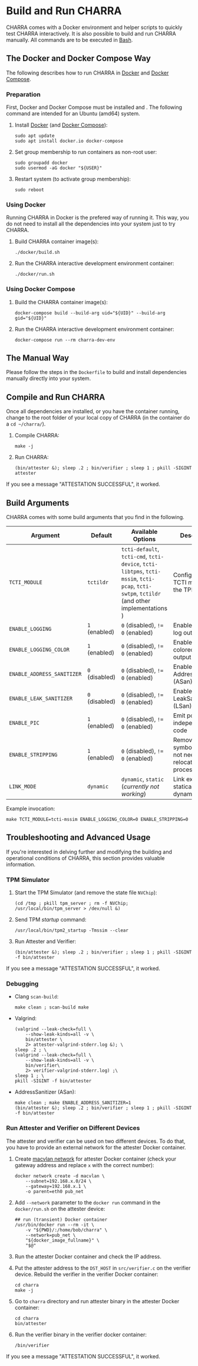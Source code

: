 <!--
################################################################################
# Copyright 2023, Fraunhofer Institute for Secure Information Technology SIT.  #
# All rights reserved.                                                         #
# ---------------------------------------------------------------------------- #
# Author:        Michael Eckel <michael.eckel@sit.fraunhofer.de>               #
# Date Modified: 2023-05-22T13:37:42+02:00                                     #
# Date Created:  2019-06-26T09:23:15+02:00                                     #
################################################################################
-->

# Build and Run CHARRA

CHARRA comes with a Docker environment and helper scripts to quickly test CHARRA interactively.
It is also possible to build and run CHARRA manually.
All commands are to be executed in [Bash](https://www.gnu.org/software/bash/).

## The Docker and Docker Compose Way

The following describes how to run CHARRA in [Docker](https://docs.docker.com/get-docker/) and [Docker Compose](https://docs.docker.com/compose/install/).

### Preparation

First, Docker and Docker Compose must be installed and .
The following command are intended for an Ubuntu (amd64) system.

1. Install [Docker](https://docs.docker.com/get-docker/) (and [Docker Compose](https://docs.docker.com/compose/install/)):

       sudo apt update
       sudo apt install docker.io docker-compose

2. Set group membership to run containers as non-root user:

       sudo groupadd docker
       sudo usermod -aG docker "${USER}"

3. Restart system (to activate group membership):

       sudo reboot

### Using Docker

Running CHARRA in Docker is the prefered way of running it.
This way, you do not need to install all the dependencies into your system just to try CHARRA.

1. Build CHARRA container image(s):

       ./docker/build.sh

2. Run the CHARRA interactive development environment container:

       ./docker/run.sh

### Using Docker Compose

1. Build the CHARRA container image(s):

       docker-compose build --build-arg uid="${UID}" --build-arg gid="${UID}"

2. Run the CHARRA interactive development environment container:

       docker-compose run --rm charra-dev-env

<!-- TODO: Uncomment this when verified that it works
### Run CHARRA Apps in Docker Compose

    docker-compose run --rm -T charra-attester &
    docker-compose run --rm -T charra-verifier
-->

## The Manual Way

Please follow the steps in the `Dockerfile` to build and install dependencies manually directly into your system.

## Compile and Run CHARRA

Once all dependencies are installed, or you have the container running, change to the root folder of your local copy of CHARRA (in the container do a `cd ~/charra/`).

1. Compile CHARRA:

       make -j

2. Run CHARRA:

       (bin/attester &); sleep .2 ; bin/verifier ; sleep 1 ; pkill -SIGINT attester

If you see a message "ATTESTATION SUCCESSFUL", it worked.


## Build Arguments

CHARRA comes with some build arguments that you find in the following.

| Argument                   | Default          | Available Options                             | Description                                                      |
| -------------------------- | ---------------- | --------------------------------------------- | ---------------------------------------------------------------- |
| `TCTI_MODULE`              | `tctildr`        | `tcti-default`, `tcti-cmd`, `tcti-device`, `tcti-libtpms`, `tcti-mssim`, `tcti-pcap`, `tcti-swtpm`, `tctildr` (and other implementations ) | Configure the TCTI module for the TPM |
| `ENABLE_LOGGING`           | `1` (enabled)    | `0` (disabled), `!= 0` (enabled)              | Enable/disable log output                                        |
| `ENABLE_LOGGING_COLOR`     | `1` (enabled)    | `0` (disabled), `!= 0` (enabled)              | Enable/disable colored log output                                |
| `ENABLE_ADDRESS_SANITIZER` | `0` (disabled)   | `0` (disabled), `!= 0` (enabled)              | Enable/disable AddressSanitizer (ASan)                           |
| `ENABLE_LEAK_SANITIZER`    | `0` (disabled)   | `0` (disabled), `!= 0` (enabled)              | Enable/disable LeakSanitizer (LSan)                              |
| `ENABLE_PIC`               | `1` (enabled)    | `0` (disabled), `!= 0` (enabled)              | Emit position-independent code                                   |
| `ENABLE_STRIPPING`         | `1` (enabled)    | `0` (disabled), `!= 0` (enabled)              | Remove all symbols that are not needed for relocation processing |
| `LINK_MODE`                | `dynamic`        | `dynamic`, `static` (*currently not working*) | Link executables statically or dynamically                       |

Example invocation:

    make TCTI_MODULE=tcti-mssim ENABLE_LOGGING_COLOR=0 ENABLE_STRIPPING=0

## Troubleshooting and Advanced Usage

If you're interested in delving further and modifying the building and operational conditions of CHARRA, this section provides valuable information.

### TPM Simulator

1. Start the TPM Simulator (and remove the state file `NVChip`):

       (cd /tmp ; pkill tpm_server ; rm -f NVChip; /usr/local/bin/tpm_server > /dev/null &)

2. Send TPM *startup* command:

       /usr/local/bin/tpm2_startup -Tmssim --clear

3. Run Attester and Verifier:

       (bin/attester &); sleep .2 ; bin/verifier ; sleep 1 ; pkill -SIGINT -f bin/attester

If you see a message "ATTESTATION SUCCESSFUL", it worked.

### Debugging

* Clang `scan-build`:

      make clean ; scan-build make

* Valgrind:

      (valgrind --leak-check=full \
          --show-leak-kinds=all -v \
          bin/attester \
          2> attester-valgrind-stderr.log &); \
      sleep .2 ; \
      (valgrind --leak-check=full \
          --show-leak-kinds=all -v \
          bin/verifier\
          2> verifier-valgrind-stderr.log) ;\
      sleep 1 ; \
      pkill -SIGINT -f bin/attester

* AddressSanitizer (ASan):

      make clean ; make ENABLE_ADDRESS_SANITIZER=1
      (bin/attester &); sleep .2 ; bin/verifier ; sleep 1 ; pkill -SIGINT -f bin/attester

### Run Attester and Verifier on Different Devices

The attester and verifier can be used on two different devices.
To do that, you have to provide an external network for the attester Docker container.

1. Create [macvlan network](https://docs.docker.com/network/macvlan/) for attester Docker container (check your gateway address and replace `x` with the correct number):

       docker network create -d macvlan \
           --subnet=192.168.x.0/24 \
           --gateway=192.168.x.1 \
           -o parent=eth0 pub_net

2. Add `--network` parameter to the `docker run` command in the `docker/run.sh` on the attester device:

       ## run (transient) Docker container
       /usr/bin/docker run --rm -it \
           -v "${PWD}/:/home/bob/charra" \
           --network=pub_net \
           "${docker_image_fullname}" \
           "$@"

3. Run the attester Docker container and check the IP address.

4. Put the attester address to the `DST_HOST` in `src/verifier.c` on the verifier device.
   Rebuild the verifier in the verifier Docker container:

       cd charra
       make -j

5. Go to `charra` directory and run attester binary in the attester Docker container:

       cd charra
       bin/attester

6. Run the verifier binary in the verifier docker container:

       /bin/verifier

If you see a message "ATTESTATION SUCCESSFUL", it worked.

